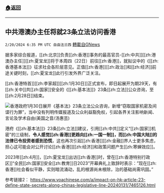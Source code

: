 ###  [:house:返回](README.md)
---


## 中共港澳办主任将就23条立法访问香港
`2/20/2024 6:35 PM UTC 自由法兰西` [轉載自GNews](https://gnews.org/articles/2326532)

据多家综合报道，[[zh:北京]]负责[[zh:香港]]事务的最高官员-[[zh:中共]][[zh:港澳办主任]][[zh:夏宝龙]]将于本周四（22日）前往[[zh:香港]]，就拟议中的《[[zh:香港基本法]]》征求社会各阶层意见。正值[[zh:香港]][[zh:政治]]和[[zh:经济]]前途关键时刻，[[zh:夏宝龙]]此行引发外界广泛关注。

  [[zh:香港特首]][[zh:李家超]][[zh:1月30日]]正式宣布，即日起展开为期29天，有[[zh:关中]]共[[zh:国家]]安全的《[[zh:基本法]]》23条[[zh:立法]]公众咨询，至[[zh:2月28日]]结束。

  ![香港政府1月30日展开《基本法》23条立法公众咨询，新增“窃取国家机密及间谍行为罪”，当中没有列明传媒报道及公众利益豁免权，引起各界关注影响新闻、言论及学术自由(美国之音/汤惠芸)](https://gdb.voanews.com/01000000-0a00-0242-049d-08dc22541f6e_w1023_r1_s.jpg)

港府《[[zh:基本法]]》23条[[zh:立法]]建议，引用[[zh:中共]]定义“[[zh:国家]]机密”的三级制，**令人感觉[[zh:香港]]更趋向[[zh:一国一制]]，而[[zh:中国大陆]]的法律已令投资者感到恐慌**，这也再次引起[[zh:香港]][[zh:金融]]界人士更多焦虑，担心这可能会对公开讨论[[zh:香港]][[zh:经济]]和政策问题产生[[zh:寒蝉效应]]。

  2023年[[zh:4月]]，[[zh:夏宝龙]]出访[[zh:香港]]时，曾在[[zh:香港特别行政区]]“全民[[zh:国家]]安全[[zh:教育]]日2023”开幕典礼上致辞时表示：”现在[[zh:香港]]社会看似平静，实则暗流涌动，乱的根源尚未根除，治的基础尚需巩固。”


参考链接2： https://www.voachinese.com/a/impact-on-hk-article-23-define-state-secrets-along-chinas-legislative-line-20240131/7465126.html

